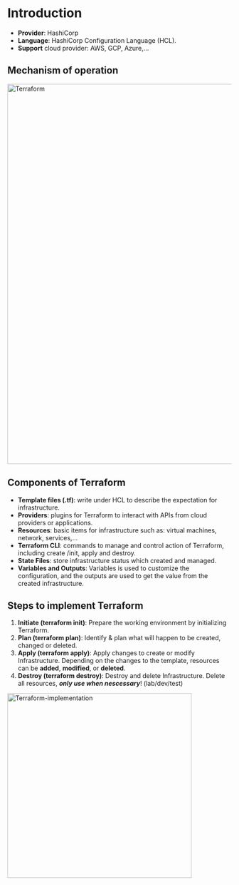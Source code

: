 # Introduction
- **Provider**: HashiCorp
- **Language**: HashiCorp Configuration Language (HCL).
- **Support** cloud provider: AWS, GCP, Azure,...

## Mechanism of operation

<img width="852" alt="Terraform" src="https://github.com/user-attachments/assets/96aca952-091a-4971-99c3-89af48951352" />

## Components of Terraform
- **Template files (.tf)**: write under HCL to describe the expectation for infrastructure.
- **Providers**: plugins for Terraform to interact with APIs from cloud providers or applications.
- **Resources**: basic items for infrastructure such as: virtual machines, network, services,...
- **Terraform CLI**: commands to manage and control action of Terraform, including create /init, apply and destroy.
- **State Files**: store infrastructure status which created and managed.
- **Variables and Outputs**: Variables is used to customize the configuration, and the outputs are used to get the value from the created infrastructure.

## Steps to implement Terraform
1. **Initiate (terraform init)**: Prepare the working environment by initializing Terraform.
2. **Plan (terraform plan)**: Identify & plan what will happen to be created, changed or deleted.
3. **Apply (terraform apply)**: Apply changes to create or modify Infrastructure. Depending on the changes to the template, resources can be **added**, **modified**, or **deleted**.
4. **Destroy (terraform destroy)**: Destroy and delete Infrastructure. Delete all resources, _**only use when nescessary**_! (lab/dev/test)

<img width="414" alt="Terraform-implementation" src="https://github.com/user-attachments/assets/04a3a12d-b7a9-43b1-aa98-b8b4ff274ce1" />
